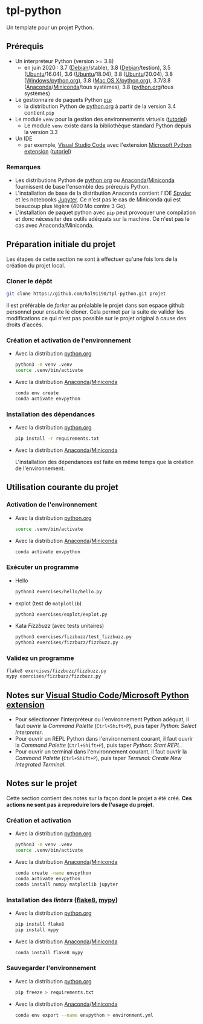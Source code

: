 # tpl-python
Un template pour un projet Python.

## Prérequis
* Un interpréteur Python (version >= 3.8)
  * en juin 2020 :
    3.7 ([Debian](https://packages.debian.org/search?keywords=python3&searchon=names&exact=1&suite=all&section=all)/stable),
    3.8 ([Debian](https://packages.debian.org/search?keywords=python3&searchon=names&exact=1&suite=all&section=all)/testion),
    3.5 ([Ubuntu](https://packages.ubuntu.com/search?keywords=python3&searchon=names&exact=1&suite=all&section=all)/16.04),
    3.6 ([Ubuntu](https://packages.ubuntu.com/search?keywords=python3&searchon=names&exact=1&suite=all&section=all)/18.04),
    3.8 ([Ubuntu](https://packages.ubuntu.com/search?keywords=python3&searchon=names&exact=1&suite=all&section=all)/20.04),
    3.8 ([Windows/python.org](https://www.python.org/downloads/windows/)), 3.8 ([Mac OS X/python.org](https://www.python.org/downloads/mac-osx/)),
    3.7/3.8 ([Anaconda](https://www.anaconda.com/products/individual)/[Miniconda](https://docs.conda.io/en/latest/miniconda.html)/tous systèmes),
    3.8 ([python.org](https://www.python.org/downloads/)/tous systèmes)
* Le gestionnaire de paquets Python [`pip`](https://pip.pypa.io/en/stable/)
  * la distribution Python de [python.org](https://www.python.org/) à partir de la version 3.4 contient `pip`
* Le module `venv` pour la gestion des environnements virtuels ([tutoriel](https://docs.python.org/3/tutorial/venv.html))
  * Le module `venv` existe dans la bibliothèque standard Python depuis la version 3.3
* Un IDE
  * par exemple, [Visual Studio Code](https://code.visualstudio.com/) avec l'extension [Microsoft Python extension](https://marketplace.visualstudio.com/items?itemName=ms-python.python) ([tutoriel](https://code.visualstudio.com/docs/python/python-tutorial))

### Remarques
* Les distributions Python de [python.org](https://www.python.org/) ou [Anaconda](https://www.anaconda.com/products/individual)/[Miniconda](https://docs.conda.io/en/latest/miniconda.html) fournissent de base l'ensemble des prérequis Python.
* L'installation de base de la distribution Anaconda contient l'IDE [Spyder](https://www.spyder-ide.org/) et les notebooks [Jupyter](https://jupyter.org/). Ce n'est pas le cas de Miniconda qui est beaucoup plus légère (400 Mo contre 3 Go).
* L'installation de paquet python avec `pip` peut provoquer une compilation et donc nécessiter des outils adéquats sur la machine. Ce n'est pas le cas avec Anaconda/Miniconda.

## Préparation initiale du projet
Les étapes de cette section ne sont à effectuer qu'une fois lors de la création du projet local.

### Cloner le dépôt
```bash
git clone https://github.com/hal91190/tpl-python.git projet
```
Il est préférable de *forker* au préalable le projet dans son espace github personnel pour ensuite le cloner.
Cela permet par la suite de valider les modifications ce qui n'est pas possible sur le projet original à cause des droits d'accès.

### Création et activation de l'environnement
* Avec la distribution [python.org](https://www.python.org/)
  ```bash
  python3 -m venv .venv
  source .venv/bin/activate
  ```
* Avec la distribution [Anaconda](https://www.anaconda.com/products/individual)/[Miniconda](https://docs.conda.io/en/latest/miniconda.html)
  ```bash
  conda env create
  conda activate envpython
  ```

### Installation des dépendances
* Avec la distribution [python.org](https://www.python.org/)
  ```bash
  pip install -r requirements.txt
  ```
* Avec la distribution [Anaconda](https://www.anaconda.com/products/individual)/[Miniconda](https://docs.conda.io/en/latest/miniconda.html)

  L'installation des dépendances est faite en même temps que la création de l'environnement.

## Utilisation courante du projet
### Activation de l'environnement
* Avec la distribution [python.org](https://www.python.org/)
  ```bash
  source .venv/bin/activate
  ```
* Avec la distribution [Anaconda](https://www.anaconda.com/products/individual)/[Miniconda](https://docs.conda.io/en/latest/miniconda.html)
  ```bash
  conda activate envpython
  ```

### Exécuter un programme
* Hello
  ```bash
  python3 exercises/hello/hello.py
  ```
* explot (test de `matplotlib`)
  ```bash
  python3 exercises/explot/explot.py
  ```
* Kata _Fizzbuzz_ (avec tests unitaires)
  ```bash
  python3 exercises/fizzbuzz/test_fizzbuzz.py
  python3 exercises/fizzbuzz/fizzbuzz.py
  ```

### Validez un programme
```bash
flake8 exercises/fizzbuzz/fizzbuzz.py
mypy exercises/fizzbuzz/fizzbuzz.py
```

## Notes sur [Visual Studio Code](https://code.visualstudio.com/)/[Microsoft Python extension](https://marketplace.visualstudio.com/items?itemName=ms-python.python)
* Pour sélectionner l'interpréteur ou l'environnement Python adéquat, il faut ouvrir la *Command Palette* (`Ctrl+Shift+P`), puis taper *Python: Select Interpreter*.
* Pour ouvrir un REPL Python dans l'environnement courant, il faut ouvrir la *Command Palette* (`Ctrl+Shift+P`), puis taper *Python: Start REPL*.
* Pour ouvrir un terminal dans l'environnement courant, il faut ouvrir la *Command Palette* (`Ctrl+Shift+P`), puis taper *Terminal: Create New Integrated Terminal*.

## Notes sur le projet
Cette section contient des notes sur la façon dont le projet a été créé.
**Ces actions ne sont pas à reproduire lors de l'usage du projet.**

### Création et activation
* Avec la distribution [python.org](https://www.python.org/)
  ```bash
  python3 -m venv .venv
  source .venv/bin/activate
  ```
* Avec la distribution [Anaconda](https://www.anaconda.com/products/individual)/[Miniconda](https://docs.conda.io/en/latest/miniconda.html)
  ```bash
  conda create -name envpython
  conda activate envpython
  conda install numpy matplotlib jupyter
  ```

### Installation des _linters_ ([flake8](https://flake8.pycqa.org/en/latest/index.html#), [mypy](http://mypy-lang.org/))
* Avec la distribution [python.org](https://www.python.org/)
  ```bash
  pip install flake8
  pip install mypy
  ```
* Avec la distribution [Anaconda](https://www.anaconda.com/products/individual)/[Miniconda](https://docs.conda.io/en/latest/miniconda.html)
  ```bash
  conda install flake8 mypy
  ```

### Sauvegarder l'environnement
* Avec la distribution [python.org](https://www.python.org/)
  ```bash
  pip freeze > requirements.txt
  ```
* Avec la distribution [Anaconda](https://www.anaconda.com/products/individual)/[Miniconda](https://docs.conda.io/en/latest/miniconda.html)
  ```bash
  conda env export --name envpython > environment.yml
  ```
